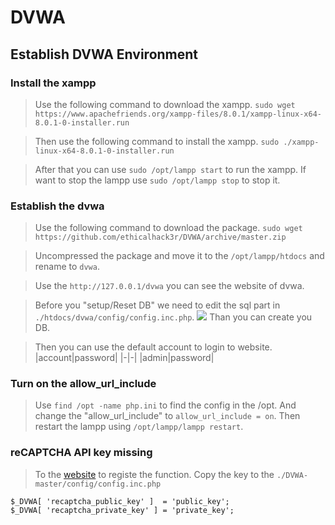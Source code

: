 # DVWA

## Establish DVWA Environment

### Install the xampp
> Use the following command to download the xampp.
> `sudo wget https://www.apachefriends.org/xampp-files/8.0.1/xampp-linux-x64-8.0.1-0-installer.run`

> Then use the following command to install the xampp.
> `sudo ./xampp-linux-x64-8.0.1-0-installer.run`

> After that you can use `sudo /opt/lampp start` to run the xampp.
> If want to stop the lampp use `sudo /opt/lampp stop` to stop it.

### Establish the dvwa
> Use the following command to download the package.
> `sudo wget https://github.com/ethicalhack3r/DVWA/archive/master.zip`

> Uncompressed the package and move it to the `/opt/lampp/htdocs` and rename to `dvwa`.

> Use the `http://127.0.0.1/dvwa` you can see the website of dvwa.

> Before you "setup/Reset DB" we need to edit the sql part in `./htdocs/dvwa/config/config.inc.php`.
> ![](https://i.imgur.com/2JwPCXs.png)
> Than you can create you DB.

> Then you can use the default account to login to website.
> |account|password|
> |-|-|
> |admin|password|

### Turn on the allow_url_include
> Use `find /opt -name php.ini` to find the config in the /opt.
> And change the "allow_url_include" to `allow_url_include = on`.
> Then restart the lampp using `/opt/lampp/lampp restart`.

### reCAPTCHA API key missing
> To the [website](https://www.google.com/recaptcha/admin/site/440483970) to registe the function. 
> Copy the key to the `./DVWA-master/config/config.inc.php`
```
$_DVWA[ 'recaptcha_public_key' ]  = 'public_key';
$_DVWA[ 'recaptcha_private_key' ] = 'private_key';


